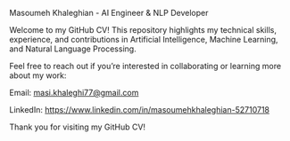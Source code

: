 Masoumeh Khaleghian - AI Engineer & NLP Developer

Welcome to my GitHub CV! This repository highlights my technical skills, experience, and contributions in Artificial Intelligence, Machine Learning, and Natural Language Processing.

Feel free to reach out if you’re interested in collaborating or learning more about my work:

Email: masi.khaleghi77@gmail.com

LinkedIn: https://www.linkedin.com/in/masoumehkhaleghian-52710718

Thank you for visiting my GitHub CV!
